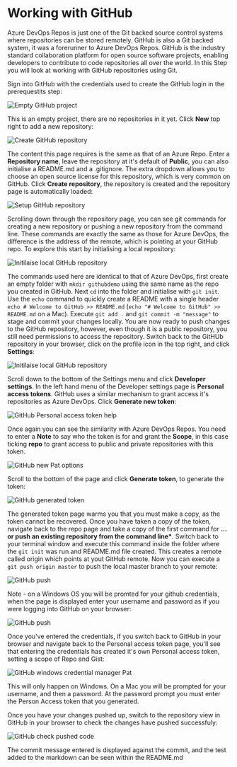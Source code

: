 # Working with GitHub

Azure DevOps Repos is just one of the Git backed source control systems where repositories can be stored remotely. GitHub is also a Git backed system, it was a forerunner to Azure DevOps Repos. GitHub is the industry standard collaboration platform for open source software projects, enabling developers to contribute to code repositories all over the world. In this Step you will look at working with GitHub repositories using Git.

Sign into GitHub with the credentials used to create the GitHub login in the prerequestits step:

![Empty GitHub project](https://csprodstorage001.blob.core.windows.net/blog/step6-github-emptyrepo.png)

This is an empty project, there are no repositories in it yet. Click **New** top right to add a new repository:

![Create GitHub repository](https://csprodstorage001.blob.core.windows.net/blog/step6-github-createrepo.png)

The content this page requires is the same as that of an Azure Repo. Enter a **Repository name**, leave the repository at it's default of **Public**, you can also initialise a README.md and a .gitignore. The extra dropdown allows you to choose an open source license for this repository, which is very common on GitHub. Click **Create repository**, the repository is created and the repository page is automatically loaded:

![Setup GitHub repository](https://csprodstorage001.blob.core.windows.net/blog/step6-github-setuprepo.png)

Scrolling down through the repository page, you can see git commands for creating a new repository or pushing a new repository from the command line. These commands are exactly the same as those for Azure DevOps, the difference is the address of the remote, which is pointing at your GitHub repo. To explore this start by initialising a local repository:

![Initilaise local GitHub repository](https://csprodstorage001.blob.core.windows.net/blog/step6-github-initrepocommit.png)

The commands used here are identical to that of Azure DevOps, first create an empty folder with `mkdir githubdemo` using the same name as the repo you created in GitHub. Next `cd` into the folder and initialise with `git init`. Use the `echo` command to quickly create a README with a single header `echo # Welcome to GitHub >> README.md` \(`echo "# Welcome to GitHub" >> README.md` on a Mac\). Execute `git add .` and `git commit -m "message"` to stage and commit your changes locally. You are now ready to push changes to the GitHub repository, however, even though it is a public repository, you still need permissions to access the repository. Switch back to the GitHUb repository in your browser, click on the profile icon in the top right, and click **Settings**:

![Initilaise local GitHub repository](https://csprodstorage001.blob.core.windows.net/blog/step6-github-githubsettings.png)

Scroll down to the bottom of the Settings menu and click **Developer settings**. In the left hand menu of the Developer settings page is **Personal access tokens**. GitHub uses a similar mechanism to grant access it's repositories as Azure DevOps. Click **Generate new token**:

![GitHub Personal access token help](https://csprodstorage001.blob.core.windows.net/blog/step6-github-githubpat.png)

Once again you can see the similarity with Azure DevOps Repos. You need to enter a **Note** to say who the token is for and grant the **Scope**, in this case ticking **repo** to grant access to public and private repositories with this token.

![GitHub new Pat options](https://csprodstorage001.blob.core.windows.net/blog/step6-github-newpat.png)

Scroll to the bottom of the page and click **Generate token**, to generate the token:

![GitHub generated token](https://csprodstorage001.blob.core.windows.net/blog/step6-github-generatedpat.png)

The generated token page warms you that you must make a copy, as the token cannot be recovered. Once you have taken a copy of the token, navigate back to the repo page and take a copy of the first command for **…or push an existing repository from the command line\***. Switch back to your terminal window and execute this command inside the folder where the `git init` was run and README.md file created. This creates a remote called origin which points at yout GitHub remote. Now you can execute a `git push origin master` to push the local master branch to your remote:

![GitHub push](https://csprodstorage001.blob.core.windows.net/blog/step6-github-pushremote.png)

Note - on a Windows OS you will be promted for your github credentials, when the page is displayed enter your username and password as if you were logging into GitHub on your browser:

![GitHub push](https://csprodstorage001.blob.core.windows.net/blog/step6-github-credentials.png)

Once you've entered the credentials, if you switch back to GitHub in your browser and navigate back to the Personal access token page, you'll see that entering the credentials has created it's own Personal access token, setting a scope of Repo and Gist:

![GitHub windows credential manager Pat](https://csprodstorage001.blob.core.windows.net/blog/step6-github-patlistauto.png)

This will only happen on Windows. On a Mac you will be prompted for your username, and then a password. At the password prompt you must enter the Person Access token that you generated.

Once you have your changes pushed up, switch to the repository view in GitHub in your browser to check the changes have pushed successfuly:

![GitHub check pushed code](https://csprodstorage001.blob.core.windows.net/blog/step6-github-checkpush.png)

The commit message entered is displayed against the commit, and the test added to the markdown can be seen within the README.md

